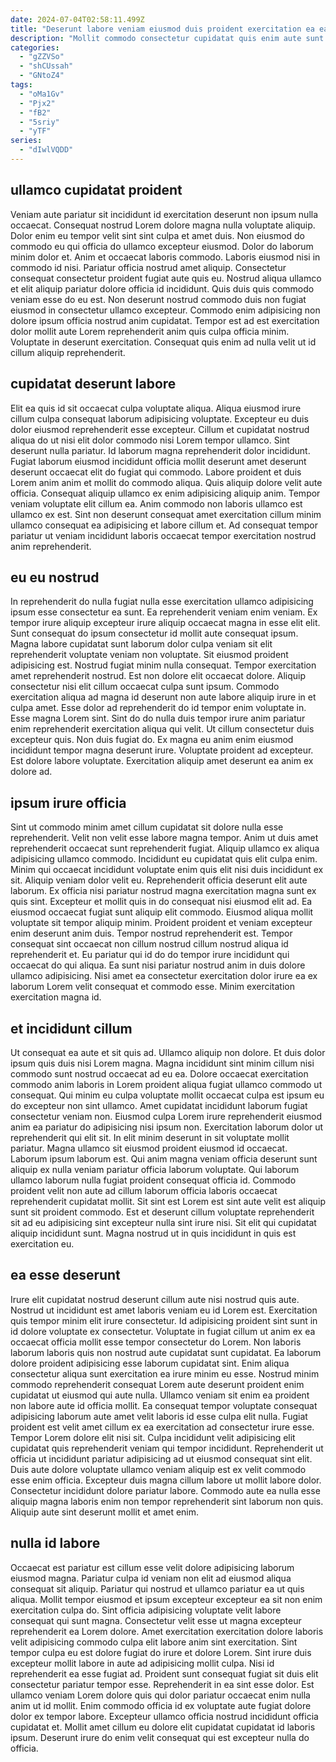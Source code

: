 ```yaml
---
date: 2024-07-04T02:58:11.499Z
title: "Deserunt labore veniam eiusmod duis proident exercitation ea ea duis incididunt cupidatat."
description: "Mollit commodo consectetur cupidatat quis enim aute sunt. Non sunt sint ea do labore irure cupidatat sint incididunt consequat aliqua dolor."
categories:
  - "gZZVSo"
  - "shCUssah"
  - "GNtoZ4"
tags:
  - "oMa1Gv"
  - "Pjx2"
  - "fB2"
  - "5sriy"
  - "yTF"
series:
  - "dIwlVQDD"
---
```



## ullamco cupidatat proident

Veniam aute pariatur sit incididunt id exercitation deserunt non ipsum nulla occaecat. Consequat nostrud Lorem dolore magna nulla voluptate aliquip. Dolor enim eu tempor velit sint sint culpa et amet duis. Non eiusmod do commodo eu qui officia do ullamco excepteur eiusmod. Dolor do laborum minim dolor et. Anim et occaecat laboris commodo.
Laboris eiusmod nisi in commodo id nisi. Pariatur officia nostrud amet aliquip. Consectetur consequat consectetur proident fugiat aute quis eu. Nostrud aliqua ullamco et elit aliquip pariatur dolore officia id incididunt. Quis duis quis commodo veniam esse do eu est. Non deserunt nostrud commodo duis non fugiat eiusmod in consectetur ullamco excepteur.
Commodo enim adipisicing non dolore ipsum officia nostrud anim cupidatat. Tempor est ad est exercitation dolor mollit aute Lorem reprehenderit anim quis culpa officia minim. Voluptate in deserunt exercitation. Consequat quis enim ad nulla velit ut id cillum aliquip reprehenderit.

## cupidatat deserunt labore

Elit ea quis id sit occaecat culpa voluptate aliqua. Aliqua eiusmod irure cillum culpa consequat laborum adipisicing voluptate. Excepteur eu duis dolor eiusmod reprehenderit esse excepteur. Cillum et cupidatat nostrud aliqua do ut nisi elit dolor commodo nisi Lorem tempor ullamco.
Sint deserunt nulla pariatur. Id laborum magna reprehenderit dolor incididunt. Fugiat laborum eiusmod incididunt officia mollit deserunt amet deserunt deserunt occaecat elit do fugiat qui commodo. Labore proident et duis Lorem anim anim et mollit do commodo aliqua.
Quis aliquip dolore velit aute officia. Consequat aliquip ullamco ex enim adipisicing aliquip anim. Tempor veniam voluptate elit cillum ea. Anim commodo non laboris ullamco est ullamco ex est. Sint non deserunt consequat amet exercitation cillum minim ullamco consequat ea adipisicing et labore cillum et. Ad consequat tempor pariatur ut veniam incididunt laboris occaecat tempor exercitation nostrud anim reprehenderit.

## eu eu nostrud

In reprehenderit do nulla fugiat nulla esse exercitation ullamco adipisicing ipsum esse consectetur ea sunt. Ea reprehenderit veniam enim veniam. Ex tempor irure aliquip excepteur irure aliquip occaecat magna in esse elit elit. Sunt consequat do ipsum consectetur id mollit aute consequat ipsum. Magna labore cupidatat sunt laborum dolor culpa veniam sit elit reprehenderit voluptate veniam non voluptate. Sit eiusmod proident adipisicing est.
Nostrud fugiat minim nulla consequat. Tempor exercitation amet reprehenderit nostrud. Est non dolore elit occaecat dolore. Aliquip consectetur nisi elit cillum occaecat culpa sunt ipsum. Commodo exercitation aliqua ad magna id deserunt non aute labore aliquip irure in et culpa amet. Esse dolor ad reprehenderit do id tempor enim voluptate in.
Esse magna Lorem sint. Sint do do nulla duis tempor irure anim pariatur enim reprehenderit exercitation aliqua qui velit. Ut cillum consectetur duis excepteur quis. Non duis fugiat do. Ex magna eu anim enim eiusmod incididunt tempor magna deserunt irure. Voluptate proident ad excepteur. Est dolore labore voluptate. Exercitation aliquip amet deserunt ea anim ex dolore ad.

## ipsum irure officia

Sint ut commodo minim amet cillum cupidatat sit dolore nulla esse reprehenderit. Velit non velit esse labore magna tempor. Anim ut duis amet reprehenderit occaecat sunt reprehenderit fugiat. Aliquip ullamco ex aliqua adipisicing ullamco commodo. Incididunt eu cupidatat quis elit culpa enim. Minim qui occaecat incididunt voluptate enim quis elit nisi duis incididunt ex sit. Aliquip veniam dolor velit eu. Reprehenderit officia deserunt elit aute laborum.
Ex officia nisi pariatur nostrud magna exercitation magna sunt ex quis sint. Excepteur et mollit quis in do consequat nisi eiusmod elit ad. Ea eiusmod occaecat fugiat sunt aliquip elit commodo. Eiusmod aliqua mollit voluptate sit tempor aliquip minim.
Proident proident et veniam excepteur enim deserunt anim duis. Tempor nostrud reprehenderit est. Tempor consequat sint occaecat non cillum nostrud cillum nostrud aliqua id reprehenderit et. Eu pariatur qui id do do tempor irure incididunt qui occaecat do qui aliqua. Ea sunt nisi pariatur nostrud anim in duis dolore ullamco adipisicing. Nisi amet ea consectetur exercitation dolor irure ea ex laborum Lorem velit consequat et commodo esse. Minim exercitation exercitation magna id.

## et incididunt cillum

Ut consequat ea aute et sit quis ad. Ullamco aliquip non dolore. Et duis dolor ipsum quis duis nisi Lorem magna. Magna incididunt sint minim cillum nisi commodo sunt nostrud occaecat ad eu ea. Dolore occaecat exercitation commodo anim laboris in Lorem proident aliqua fugiat ullamco commodo ut consequat.
Qui minim eu culpa voluptate mollit occaecat culpa est ipsum eu do excepteur non sint ullamco. Amet cupidatat incididunt laborum fugiat consectetur veniam non. Eiusmod culpa Lorem irure reprehenderit eiusmod anim ea pariatur do adipisicing nisi ipsum non. Exercitation laborum dolor ut reprehenderit qui elit sit. In elit minim deserunt in sit voluptate mollit pariatur. Magna ullamco sit eiusmod proident eiusmod id occaecat. Laborum ipsum laborum est.
Qui anim magna veniam officia deserunt sunt aliquip ex nulla veniam pariatur officia laborum voluptate. Qui laborum ullamco laborum nulla fugiat proident consequat officia id. Commodo proident velit non aute ad cillum laborum officia laboris occaecat reprehenderit cupidatat mollit. Sit sint est Lorem est sint aute velit est aliquip sunt sit proident commodo. Est et deserunt cillum voluptate reprehenderit sit ad eu adipisicing sint excepteur nulla sint irure nisi. Sit elit qui cupidatat aliquip incididunt sunt. Magna nostrud ut in quis incididunt in quis est exercitation eu.

## ea esse deserunt

Irure elit cupidatat nostrud deserunt cillum aute nisi nostrud quis aute. Nostrud ut incididunt est amet laboris veniam eu id Lorem est. Exercitation quis tempor minim elit irure consectetur. Id adipisicing proident sint sunt in id dolore voluptate ex consectetur. Voluptate in fugiat cillum ut anim ex ea occaecat officia mollit esse tempor consectetur do Lorem.
Non laboris laborum laboris quis non nostrud aute cupidatat sunt cupidatat. Ea laborum dolore proident adipisicing esse laborum cupidatat sint. Enim aliqua consectetur aliqua sunt exercitation ea irure minim eu esse. Nostrud minim commodo reprehenderit consequat Lorem aute deserunt proident enim cupidatat ut eiusmod qui aute nulla. Ullamco veniam sit enim ea proident non labore aute id officia mollit. Ea consequat tempor voluptate consequat adipisicing laborum aute amet velit laboris id esse culpa elit nulla. Fugiat proident est velit amet cillum ex ea exercitation ad consectetur irure esse. Tempor Lorem dolore elit nisi sit.
Culpa incididunt velit adipisicing elit cupidatat quis reprehenderit veniam qui tempor incididunt. Reprehenderit ut officia ut incididunt pariatur adipisicing ad ut eiusmod consequat sint elit. Duis aute dolore voluptate ullamco veniam aliquip est ex velit commodo esse enim officia. Excepteur duis magna cillum labore ut mollit labore dolor. Consectetur incididunt dolore pariatur labore. Commodo aute ea nulla esse aliquip magna laboris enim non tempor reprehenderit sint laborum non quis. Aliquip aute sint deserunt mollit et amet enim.

## nulla id labore

Occaecat est pariatur est cillum esse velit dolore adipisicing laborum eiusmod magna. Pariatur culpa id veniam non elit ad eiusmod aliqua consequat sit aliquip. Pariatur qui nostrud et ullamco pariatur ea ut quis aliqua. Mollit tempor eiusmod et ipsum excepteur excepteur ea sit non enim exercitation culpa do.
Sint officia adipisicing voluptate velit labore consequat qui sunt magna. Consectetur velit esse ut magna excepteur reprehenderit ea Lorem dolore. Amet exercitation exercitation dolore laboris velit adipisicing commodo culpa elit labore anim sint exercitation. Sint tempor culpa eu est dolore fugiat do irure et dolore Lorem. Sint irure duis excepteur mollit labore in aute ad adipisicing mollit culpa. Nisi id reprehenderit ea esse fugiat ad. Proident sunt consequat fugiat sit duis elit consectetur pariatur tempor esse.
Reprehenderit in ea sint esse dolor. Est ullamco veniam Lorem dolore quis qui dolor pariatur occaecat enim nulla anim ut id mollit. Enim commodo officia id ex voluptate aute fugiat dolore dolor ex tempor labore. Excepteur ullamco officia nostrud incididunt officia cupidatat et. Mollit amet cillum eu dolore elit cupidatat cupidatat id laboris ipsum. Deserunt irure do enim velit consequat qui est excepteur nulla do officia.


